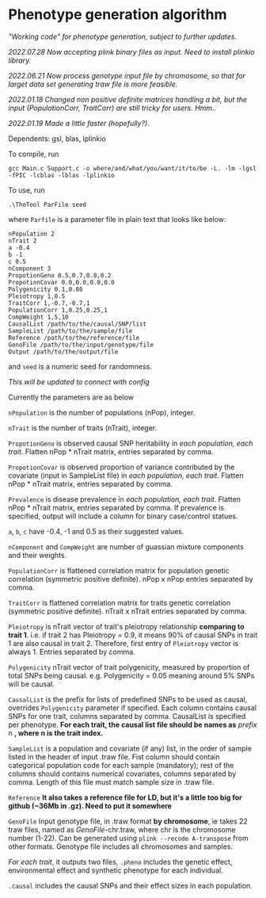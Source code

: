 # Phenotype generation algorithm

_"Working code" for phenotype generation, subject to further updates._

_2022.07.28 Now accepting plink binary files as input. Need to install plinkio library._

_2022.06.21 Now process genotype input file by chromosome, so that for larget data set generating traw file is more feasible._


_2022.01.18 Changed non positive definite matrices handling a bit, but the input (PopulationCorr, TraitCorr) are still tricky for users._
_Hmm.._

_2022.01.19 Made a little faster (hopefully?)._

Dependents: gsl, blas, lplinkio

To compile, run 
```
gcc Main.c Support.c -o where/and/what/you/want/it/to/be -L. -lm -lgsl -fPIC -lcblas -lblas -lplinkio
```

To use, run
```
.\TheTool ParFile seed
```
where ```Parfile``` is a parameter file in plain text that looks like below: 
```
nPopulation 2
nTrait 2
a -0.4
b -1
c 0.5
nComponent 3
PropotionGeno 0.5,0.7,0.8,0.2
PropotionCovar 0.0,0.0,0.0,0.0
Polygenicity 0.1,0.08
Pleiotropy 1,0.5
TraitCorr 1,-0.7,-0.7,1
PopulationCorr 1,0.25,0.25,1
CompWeight 1,5,10
CausalList /path/to/the/causal/SNP/list
SampleList /path/to/the/sample/file
Reference /path/to/the/reference/file
GenoFile /path/to/the/input/genotype/file
Output /path/to/the/output/file
```
and ```seed``` is a numeric seed for randomness.

_This will be updated to connect with config_

Currently the parameters are as below

```nPopulation``` is the number of populations (nPop), integer.

```nTrait``` is the number of traits (nTrait), integer.

```PropotionGeno``` is observed causal SNP heritability in _each population, each trait_. Flatten nPop * nTrait matrix, entries separated by comma.

```PropotionCovar``` is observed proportion of variance contributed by the covariate (input in SampleList file) in _each population, each trait_. Flatten nPop * nTrait matrix, entries separated by comma.

```Prevalence``` is disease prevalence in _each population, each trait_. Flatten nPop * nTrait matrix, entries separated by comma. If prevalence is specified, output will include a column for binary case/control statues.

```a```, ```b```, ```c``` have -0.4, -1 and 0.5 as their suggested values.

```nComponent``` and ```CompWeight``` are number of guassian mixture components and their weights.

```PopulationCorr``` is flattened correlation matrix for population genetic correlation (symmetric positive definite). nPop x nPop entries separated by comma.

```TraitCorr``` is flattened correlation matrix for traits genetic correlation (symmetric positive definite). nTrait x nTrait entries separated by comma.

```Pleiotropy``` is nTrait vector of trait's pleiotropy relationship **comparing to trait 1**. i.e. if trait 2 has Pleiotropy = 0.9, it means 90% of causal SNPs in trait 1 are also causal in trait 2. Therefore, first entry of ```Pleiotropy``` vector is always 1. Entries separated by comma.

```Polygenicity``` nTrait vector of trait polygenicity, measured by proportion of total SNPs being causal. e.g. Polygenicity = 0.05 meaning around 5% SNPs will be causal.

```CausalList``` is the prefix for lists of predefined SNPs to be used as causal, overrides ```Polygenicity``` parameter if specified. Each column contains causal SNPs for one trait, columns separated by comma. CausalList is specified per phenotype. **For each trait, the causal list file should be names as** _prefix_ n **, where n is the trait index.**

```SampleList``` is a population and covariate (if any) list, in the order of sample listed in the header of input .traw file. Fist column should contain categorical population code for each sample (mandatory); rest of the columns should contains numerical covariates, columns separated by comma. Length of this file must match sample size in .traw file.

```Reference``` **It also takes a reference file for LD, but it's a little too big for github (~36Mb in .gz). Need to put it somewhere**

```GenoFile``` Input genotype file, in .traw format **by chromosome**, ie takes 22 traw files, named as _GenoFile_-chr.traw, where chr is the chromosome number (1-22). Can be generated using ```plink --recode A-transpose``` from other formats. Genotype file includes all chromosomes and samples.

_For each trait_, it outputs two files, ```.pheno``` includes the genetic effect, environmental effect and synthetic phenotype for each individual.

```.causal``` includes the causal SNPs and their effect sizes in each population.



